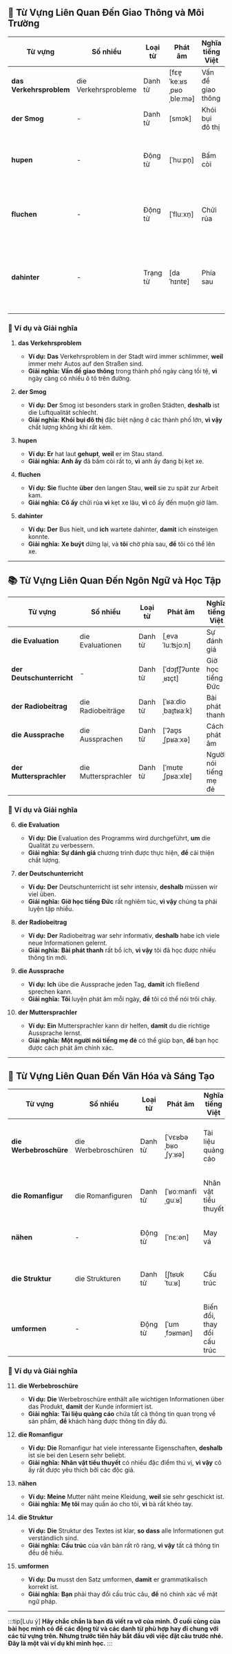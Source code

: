 ## **🚗 Từ Vựng Liên Quan Đến Giao Thông và Môi Trường**

|**Từ vựng**|**Số nhiều**|**Loại từ**|**Phát âm**|**Nghĩa tiếng Việt**|**Động từ thường đi kèm**|
|---|---|---|---|---|---|
|**das Verkehrsproblem**|die Verkehrsprobleme|Danh từ|[fɛɐ̯ˈkeːʁsˌpʁoˌbleːmə]|Vấn đề giao thông|**lösen, analysieren**|
|**der Smog**|-|Danh từ|[smɔk]|Khói bụi đô thị|**entstehen, vermeiden**|
|**hupen**|-|Động từ|[ˈhuːpn̩]|Bấm còi|_Der Fahrer hat laut gehupt._   (Người lái xe đã bấm còi to.)|
|**fluchen**|-|Động từ|[ˈfluːxn̩]|Chửi rủa|_Er fluchte über den Stau._   (Anh ấy chửi rủa vì tắc đường.)|
|**dahinter**|-|Trạng từ|[daˈhɪntɐ]|Phía sau|_Der Bus hielt, und ich wartete dahinter._   (Xe buýt dừng lại, và tôi chờ phía sau.)|

### **📌 Ví dụ và Giải nghĩa**

1. **das Verkehrsproblem**
    
    - **Ví dụ:** **Das** Verkehrsproblem in der Stadt wird immer schlimmer, **weil** immer mehr Autos auf den Straßen sind.
    - **Giải nghĩa:** **Vấn đề giao thông** trong thành phố ngày càng tồi tệ, **vì** ngày càng có nhiều ô tô trên đường.
2. **der Smog**
    
    - **Ví dụ:** **Der** Smog ist besonders stark in großen Städten, **deshalb** ist die Luftqualität schlecht.
    - **Giải nghĩa:** **Khói bụi đô thị** đặc biệt nặng ở các thành phố lớn, **vì vậy** chất lượng không khí rất kém.
3. **hupen**
    
    - **Ví dụ:** **Er** hat laut **gehupt**, **weil** er im Stau stand.
    - **Giải nghĩa:** **Anh ấy** đã bấm còi rất to, **vì** anh ấy đang bị kẹt xe.
4. **fluchen**
    
    - **Ví dụ:** **Sie** fluchte **über** den langen Stau, **weil** sie zu spät zur Arbeit kam.
    - **Giải nghĩa:** **Cô ấy** chửi rủa **vì** kẹt xe lâu, **vì** cô ấy đến muộn giờ làm.
5. **dahinter**
    
    - **Ví dụ:** **Der** Bus hielt, und **ich** wartete dahinter, **damit** ich einsteigen konnte.
    - **Giải nghĩa:** **Xe buýt** dừng lại, và **tôi** chờ phía sau, **để** tôi có thể lên xe.

---
## **📚 Từ Vựng Liên Quan Đến Ngôn Ngữ và Học Tập**

|**Từ vựng**|**Số nhiều**|**Loại từ**|**Phát âm**|**Nghĩa tiếng Việt**|**Động từ thường đi kèm**|
|---|---|---|---|---|---|
|**die Evaluation**|die Evaluationen|Danh từ|[ˌevaˈluːʦi̯oːn]|Sự đánh giá|**durchführen, erstellen**|
|**der Deutschunterricht**|-|Danh từ|[ˈdɔɪ̯t͡ʃʔʊntɐˌʁɪçt]|Giờ học tiếng Đức|**besuchen, vorbereiten**|
|**der Radiobeitrag**|die Radiobeiträge|Danh từ|[ˈʁaːdioˌbaɪ̯tʁaːk]|Bài phát thanh|**hören, erstellen**|
|**die Aussprache**|die Aussprachen|Danh từ|[ˈʔaʊ̯sˌʃpʁaːxə]|Cách phát âm|**verbessern, üben**|
|**der Muttersprachler**|die Muttersprachler|Danh từ|[ˈmʊtɐˌʃpʁaːxlɐ]|Người nói tiếng mẹ đẻ|**sprechen, unterstützen**|

### **📌 Ví dụ và Giải nghĩa**

6. **die Evaluation**
    
    - **Ví dụ:** **Die** Evaluation des Programms wird durchgeführt, **um** die Qualität zu verbessern.
    - **Giải nghĩa:** **Sự đánh giá** chương trình được thực hiện, **để** cải thiện chất lượng.
7. **der Deutschunterricht**
    
    - **Ví dụ:** **Der** Deutschunterricht ist sehr intensiv, **deshalb** müssen wir viel üben.
    - **Giải nghĩa:** **Giờ học tiếng Đức** rất nghiêm túc, **vì vậy** chúng ta phải luyện tập nhiều.
8. **der Radiobeitrag**
    
    - **Ví dụ:** **Der** Radiobeitrag war sehr informativ, **deshalb** habe ich viele neue Informationen gelernt.
    - **Giải nghĩa:** **Bài phát thanh** rất bổ ích, **vì vậy** tôi đã học được nhiều thông tin mới.
9. **die Aussprache**
    
    - **Ví dụ:** **Ich** übe die Aussprache jeden Tag, **damit** ich fließend sprechen kann.
    - **Giải nghĩa:** **Tôi** luyện phát âm mỗi ngày, **để** tôi có thể nói trôi chảy.
10. **der Muttersprachler**
    
    - **Ví dụ:** **Ein** Muttersprachler kann dir helfen, **damit** du die richtige Aussprache lernst.
    - **Giải nghĩa:** **Một người nói tiếng mẹ đẻ** có thể giúp bạn, **để** bạn học được cách phát âm chính xác.

---
## **🎨 Từ Vựng Liên Quan Đến Văn Hóa và Sáng Tạo**

|**Từ vựng**|**Số nhiều**|**Loại từ**|**Phát âm**|**Nghĩa tiếng Việt**|**Ví dụ**|
|---|---|---|---|---|---|
|**die Werbebroschüre**|die Werbebroschüren|Danh từ|[ˈvɛʁbəˌbʁoˌʃyːʁə]|Tài liệu quảng cáo|_**Die** Werbebroschüre ist sehr informativ._   (Tài liệu quảng cáo rất hữu ích.)|
|**die Romanfigur**|die Romanfiguren|Danh từ|[ˈʁoːmanfiˌɡuːʁ]|Nhân vật tiểu thuyết|_**Die** Romanfigur ist sehr witzig._   (Nhân vật tiểu thuyết này rất hài hước.)|
|**nähen**|-|Động từ|[ˈnɛːən]|May vá|_**Meine** Mutter näht oft Kleider._   (Mẹ tôi thường may quần áo.)|
|**die Struktur**|die Strukturen|Danh từ|[ʃtʁʊkˈtuːʁ]|Cấu trúc|_**Die** Struktur des Textes ist klar._   (Cấu trúc của văn bản rất rõ ràng.)|
|**umformen**|-|Động từ|[ˈʊmˌfɔʁmən]|Biến đổi, thay đổi cấu trúc|_**Sie** müssen den Satz umformen._   (Bạn phải thay đổi cấu trúc câu này.)|

### **📌 Ví dụ và Giải nghĩa**

11. **die Werbebroschüre**
    
    - **Ví dụ:** **Die** Werbebroschüre enthält alle wichtigen Informationen über das Produkt, **damit** der Kunde informiert ist.
    - **Giải nghĩa:** **Tài liệu quảng cáo** chứa tất cả thông tin quan trọng về sản phẩm, **để** khách hàng được thông tin đầy đủ.
12. **die Romanfigur**
    
    - **Ví dụ:** **Die** Romanfigur hat viele interessante Eigenschaften, **deshalb** ist sie bei den Lesern sehr beliebt.
    - **Giải nghĩa:** **Nhân vật tiểu thuyết** có nhiều đặc điểm thú vị, **vì vậy** cô ấy rất được yêu thích bởi các độc giả.
13. **nähen**
    
    - **Ví dụ:** **Meine** Mutter näht meine Kleidung, **weil** sie sehr geschickt ist.
    - **Giải nghĩa:** **Mẹ tôi** may quần áo cho tôi, **vì** bà rất khéo tay.
14. **die Struktur**
    
    - **Ví dụ:** **Die** Struktur des Textes ist klar, **so dass** alle Informationen gut verständlich sind.
    - **Giải nghĩa:** **Cấu trúc** của văn bản rất rõ ràng, **vì vậy** tất cả thông tin đều dễ hiểu.
15. **umformen**
    
    - **Ví dụ:** **Du** musst den Satz umformen, **damit** er grammatikalisch korrekt ist.
    - **Giải nghĩa:** **Bạn** phải thay đổi cấu trúc câu, **để** nó chính xác về mặt ngữ pháp.



---
:::tip[Lưu ý]
**Hãy chắc chắn là bạn đã viết ra vở của mình. Ở cuối cùng của bài học mình có để các động từ và các danh từ phù hợp hay đi chung với các từ vựng trên. Nhưng trước tiên hãy bắt đầu với việc đặt câu trước nhé. Đây là một vài ví dụ khi mình học.**
:::